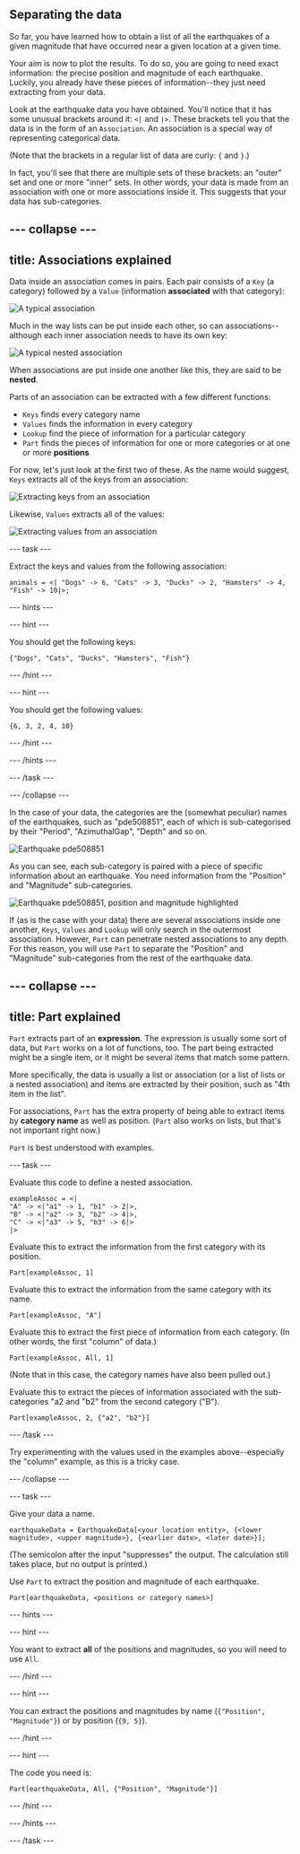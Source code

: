 ## Separating the data

So far, you have learned how to obtain a list of all the earthquakes of a given magnitude that have occurred near a given location at a given time.

Your aim is now to plot the results. To do so, you are going to need exact information: the precise position and magnitude of each earthquake.
Luckily, you already have these pieces of information--they just need extracting from your data.


Look at the earthquake data you have obtained. You'll notice that it has some unusual brackets around it: `<|` and `|>`. These brackets tell you that the data is in the form of an `Association`.
An association is a special way of representing categorical data.

(Note that the brackets in a regular list of data are curly: `{` and `}`.)

In fact, you'll see that there are multiple sets of these brackets: an "outer" set and one or more "inner" sets. In other words, your data is made from an association with one or more associations inside it.
This suggests that your data has sub-categories.

--- collapse ---
---
title: Associations explained
---

Data inside an association comes in pairs. Each pair consists of a `Key` (a category) followed by a `Value` (information **associated** with that category):

![A typical association](images/ExampleAssociation.png)

Much in the way lists can be put inside each other, so can associations--although each inner association needs to have its own key:

![A typical nested association](images/ExampleNestedAssociation.png)

When associations are put inside one another like this, they are said to be **nested**.

Parts of an association can be extracted with a few different functions:
+ `Keys` finds every category name
+ `Values` finds the information in every category
+ `Lookup` find the piece of information for a particular category
+ `Part` finds the pieces of information for one or more categories or at one or more **positions**

For now, let's just look at the first two of these.
As the name would suggest, `Keys` extracts all of the keys from an association:

![Extracting keys from an association](images/AssocKeys.png)

Likewise, `Values` extracts all of the values:

![Extracting values from an association](images/AssocValues.png)

--- task ---

Extract the keys and values from the following association:

```
animals = <| "Dogs" -> 6, "Cats" -> 3, "Ducks" -> 2, "Hamsters" -> 4, "Fish" -> 10|>;
```

--- hints ---

--- hint ---

You should get the following keys:

```
{"Dogs", "Cats", "Ducks", "Hamsters", "Fish"}
```

--- /hint ---

--- hint ---

You should get the following values:

```
{6, 3, 2, 4, 10}
```

--- /hint ---

--- /hints ---

--- /task ---

--- /collapse ---

In the case of your data, the categories are the (somewhat peculiar) names of the earthquakes, such as "pde508851", each of which is sub-categorised by their "Period", "AzimuthalGap", "Depth" and so on.

![Earthquake pde508851](images/EarthquakePDE508851.png)

As you can see, each sub-category is paired with a piece of specific information about an earthquake. You need information from the "Position" and "Magnitude" sub-categories.

![Earthquake pde508851, position and magnitude highlighted](images/PositionMagnitudeHighlighted.png)


If (as is the case with your data) there are several associations inside one another, `Keys`, `Values` and `Lookup` will only search in the outermost association.
However, `Part` can penetrate nested associations to any depth.
For this reason, you will use `Part` to separate the "Position" and "Magnitude" sub-categories from the rest of the earthquake data.

--- collapse ---
---
title: Part explained
---

`Part` extracts part of an **expression**. The expression is usually some sort of data, but `Part` works on a lot of functions, too. The part being extracted might be a single item, or it might be several items that match some pattern.

More specifically, the data is usually a list or association (or a list of lists or a nested association) and items are extracted by their position, such as "4th item in the list".

For associations, `Part` has the extra property of being able to extract items by **category name** as well as position.
(`Part` also works on lists, but that's not important right now.)

`Part` is best understood with examples.

--- task ---

Evaluate this code to define a nested association.

```
exampleAssoc = <|
"A" -> <|"a1" -> 1, "b1" -> 2|>,
"B" -> <|"a2" -> 3, "b2" -> 4|>,
"C" -> <|"a3" -> 5, "b3" -> 6|>
|>
```

Evaluate this to extract the information from the first category with its position.

```
Part[exampleAssoc, 1]
```

Evaluate this to extract the information from the same category with its name.

```
Part[exampleAssoc, "A"]
```

Evaluate this to extract the first piece of information from each category. (In other words, the first "column" of data.)

```
Part[exampleAssoc, All, 1]
```

(Note that in this case, the category names have also been pulled out.)

Evaluate this to extract the pieces of information associated with the sub-categories "a2 and "b2" from the second category ("B").

```
Part[exampleAssoc, 2, {"a2", "b2"}]
```

--- /task ---

Try experimenting with the values used in the examples above--especially the "column" example, as this is a tricky case.

--- /collapse ---

--- task ---

Give your data a name.

```
earthquakeData = EarthquakeData[<your location entity>, {<lower magnitude>, <upper magnitude>}, {<earlier date>, <later date>}];
```

(The semicolon after the input "suppresses" the output. The calculation still takes place, but no output is printed.)

Use `Part` to extract the position and magnitude of each earthquake.

```
Part[earthquakeData, <positions or category names>]
```

--- hints ---

--- hint ---

You want to extract **all** of the positions and magnitudes, so you will need to use `All`.

--- /hint ---

--- hint ---

You can extract the positions and magnitudes by name (`{"Position", "Magnitude"}`) or by position (`{9, 5}`).

--- /hint ---

--- hint ---

The code you need is:

```
Part[earthquakeData, All, {"Position", "Magnitude"}]
```

--- /hint ---

--- /hints ---

--- /task ---